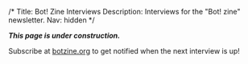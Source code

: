 /*
Title: Bot! Zine Interviews
Description: Interviews for the "Bot! zine" newsletter.
Nav: hidden
*/

***This page is under construction.***

Subscribe at [botzine.org](http://botzine.org/) to get notified when the next interview is up!
